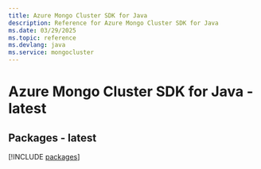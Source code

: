 ```yaml
---
title: Azure Mongo Cluster SDK for Java
description: Reference for Azure Mongo Cluster SDK for Java
ms.date: 03/29/2025
ms.topic: reference
ms.devlang: java
ms.service: mongocluster
---
```

# Azure Mongo Cluster SDK for Java - latest
## Packages - latest
[!INCLUDE [packages](mongo-cluster-index.md)]